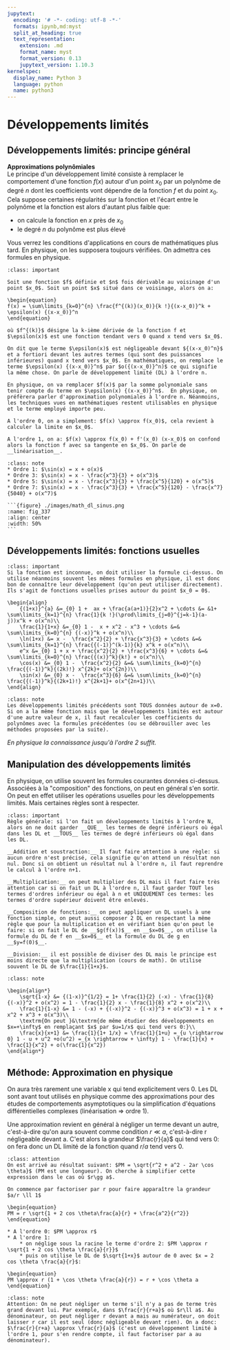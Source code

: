 ```yaml
---
jupytext:
  encoding: '# -*- coding: utf-8 -*-'
  formats: ipynb,md:myst
  split_at_heading: true
  text_representation:
    extension: .md
    format_name: myst
    format_version: 0.13
    jupytext_version: 1.10.3
kernelspec:
  display_name: Python 3
  language: python
  name: python3
---
```

# Développements limités

## Développements limités: principe général

__Approximations polynômiales__  
Le principe d'un développement limité consiste à remplacer le comportement d'une fonction $f(x)$ autour d'un point $x_0$ par un polynôme de degré $n$ dont les coefficients vont dépendre de la fonction $f$ et du point $x_0$. Cela suppose certaines régularités sur la fonction et l'écart entre le polynôme et la fonction est alors d'autant plus faible que:

* on calcule la fonction en $x$ près de $x_0$
* le degré $n$ du polynôme est plus élevé

Vous verrez les conditions d'applications en cours de mathématiques plus tard. En physique, on les supposera toujours vérifiées. On admettra ces formules en physique.

````{admonition} Fondamental : Développements limités
:class: important

Soit une fonction $f$ définie et $n$ fois dérivable au voisinage d'un point $x_0$. Soit un point $x$ situé dans ce voisinage, alors on a:

\begin{equation}
f(x) = \sum\limits_{k=0}^{n} \frac{f^{(k)}(x_0)}{k !}{(x-x_0)}^k + \epsilon(x) {(x-x_0)}^n
\end{equation}

où $f^{(k)}$ désigne la k-ième dérivée de la fonction f et $\epsilon(x)$ est une fonction tendant vers 0 quand x tend vers $x_0$.
````

````{dropdown} Traitement du terme négligeable
On dit que le terme $\epsilon(x)$ est négligeable devant ${(x-x_0)^n}$ et a fortiori devant les autres termes (qui sont des puissances inférieures) quand x tend vers $x_0$. En mathématiques, on remplace le terme $\epsilon(x) {(x-x_0)}^n$ par $o({(x-x_0)}^n)$ ce qui signifie la même chose. On parle de développement limité (DL) à l'ordre n.

En physique, on va remplacer $f(x)$ par la somme polynomiale sans tenir compte du terme en $\epsilon(x) {(x-x_0)}^n$.  En physique, on préfèrera parler d'approximation polynomiales à l'ordre n. Néanmoins, les techniques vues en mathématiques restent utilisables en physique et le terme employé importe peu.
````

````{dropdown} Ordre 0 et ordre 1
A l'ordre 0, on a simplement: $f(x) \approx f(x_0)$, cela revient à calculer la limite en $x_0$.

A l'ordre 1, on a: $f(x) \approx f(x_0) + f'(x_0) (x-x_0)$ on confond alors la fonction f avec sa tangente en $x_0$. On parle de __linéarisation__.
````

````{admonition} Exemple : Développements limités de la fonction sinus
:class: note
* Ordre 1: $\sin(x) = x + o(x)$ 
* Ordre 3: $\sin(x) = x - \frac{x^3}{3} + o(x^3)$
* Ordre 5: $\sin(x) = x - \frac{x^3}{3} + \frac{x^5}{120} + o(x^5)$
* Ordre 7: $\sin(x) = x - \frac{x^3}{3} + \frac{x^5}{120} - \frac{x^7}{5040} + o(x^7)$

```{figure} ./images/math_dl_sinus.png
:name: fig_337
:align: center
:width: 50%
```
````

## Développements limités: fonctions usuelles

````{admonition} Fondamental : Développements limités usuels
:class: important
Si la fonction est inconnue, on doit utiliser la formule ci-dessus. On utilise néanmoins souvent les mêmes formules en physique, il est donc bon de connaître leur développement (qu'on peut utiliser directement). Ils s'agit de fonctions usuelles prises autour du point $x_0 = 0$.

\begin{align}
	{(1+x)}^{a} &=_{0} 1 +  ax + \frac{a(a+1)}{2}x^2 + \cdots &= &1+ \sum\limits_{k=1}^{n} \frac{1}{k !}(\prod\limits_{j=0}^{j=k-1}(a-j))x^k + o(x^n)\\
	\frac{1}{1+x} &=_{0} 1 -  x + x^2 - x^3 + \cdots &=& \sum\limits_{k=0}^{n} {(-x)}^k + o(x^n)\\
	\ln(1+x) &= x -  \frac{x^2}{2} + \frac{x^3}{3} + \cdots &=& \sum\limits_{k=1}^{n} \frac{{(-1)}^(k-1)}{k} x^k + o(x^n)\\
	e^x &=_{0} 1 + x + \frac{x^2}{2} + \frac{x^3}{6} + \cdots &=& \sum\limits_{k=0}^{n} \frac{{(x)}^k}{k!} + o(x^n)\\
	\cos(x) &=_{0} 1 -  \frac{x^2}{2} &=& \sum\limits_{k=0}^{n} \frac{{(-1)}^k}{(2k)!} x^{2k}+ o(x^{2n})\\
	\sin(x) &=_{0} x -  \frac{x^3}{6} &=& \sum\limits_{k=0}^{n} \frac{{(-1)}^k}{(2k+1)!} x^{2k+1}+ o(x^{2n+1})\\
\end{align}
````

````{admonition} Attention : 
:class: note
Les développements limités précédents sont TOUS données autour de x=0. Si on a la même fonction mais que le développements limités est autour d'une autre valeur de x, il faut recalculer les coefficients du polynômes avec la formules précédentes (ou se débrouiller avec les méthodes proposées par la suite).
````
_En physique la connaissance jusqu'à l'ordre 2 suffit._


## Manipulation des développements limités
En physique, on utilise souvent les formules courantes données ci-dessus. Associées à la "composition" des fonctions, on peut en général s'en sortir. On peut en effet utiliser les opérations usuelles pour les développements limités. Mais certaines règles sont à respecter.


````{admonition} Opérations sur les développements limités
:class: important
Règle générale: si l'on fait un développements limités à l'ordre N, alors on ne doit garder __QUE__ les termes de degré inférieurs où égal dans les DL et __TOUS__ les termes de degré inférieurs où égal dans les DL.

__Addition et soustraction:__ Il faut faire attention à une règle: si aucun ordre n'est précisé, cela signifie qu'on attend un résultat non nul. Donc si on obtient un résultat nul à l'ordre n, il faut reprendre le calcul à l'ordre n+1.

__Multiplication:__ on peut multiplier des DL mais il faut faire très attention car si on fait un DL à l'ordre n, il faut garder TOUT les termes d'ordres inférieur ou égal à n et UNIQUEMENT ces termes: les termes d'ordre supérieur doivent être enlevés.

__Composition de fonctions:__ on peut appliquer un DL usuels à une fonction simple, on peut aussi composer 2 DL en respectant la même règle que pour la multiplication et en vérifiant bien qu'on peut le faire: si on fait le DL de __$g(f(x))$__ en __$x=0$__, on utilise la formule du DL de f en __$x=0$__ et la formule du DL de g en __$y=f(0)$__.

__Division:__ il est possible de diviser des DL mais le principe est moins directe que la multiplication (cours de math). On utilise souvent le DL de $\frac{1}{1+x}$.
````

````{admonition} Exemple : Compositions simples
:class: note

\begin{align*}
	\sqrt{1-x} &= {(1-x)}^{1/2} = 1+ \frac{1}{2} (-x) - \frac{1}{8} {(-x)}^2 + o(x^2) = 1 - \frac{1}{2} x - \frac{1}{8} x^2 + o(x^2)\\
	\frac{1}{1-x} &= 1 - (-x) + {(-x)}^2 - {(-x)}^3 + o(x^3) = 1 + x + x^2 + x^3 + o(x^3)\\
	\textrm{On peut }&\textrm{de même étudier des développements en $x=+\infty$ en remplaçant $x$ par $u=1/x$ qui tend vers 0:}\\
	\frac{x}{x+1} &= \frac{1}{1+ 1/x} = \frac{1}{1+u} =_{u \rightarrow 0} 1 - u + u^2 +o(u^2) =_{x \rightarrow + \infty} 1 - \frac{1}{x} + \frac{1}{x^2} + o(\frac{1}{x^2})
\end{align*}
````

## Méthode: Approximation en physique
On aura très rarement une variable x qui tend explicitement vers 0. Les DL sont avant tout utilisés en physique comme des approximations pour des études de comportements asymptotiques ou la simplification d'équations différentielles complexes (linéarisation => ordre 1).

Une approximation revient en général à négliger un terme devant un autre, c'est-à-dire qu'on aura souvent comme condition $r \ll a$, c'est-à-dire r négligeable devant a. C'est alors la grandeur $\frac{r}{a}$ qui tend vers 0: on fera donc un DL limité de la fonction quand $r/a$ tend vers 0.


````{admonition} Exercice 
:class: attention
On est arrivé au résultat suivant: $PM = \sqrt{r^2 + a^2 - 2ar \cos \theta}$ (PM est une longueur). On cherche à simplifier cette expression dans le cas où $r\gg a$.
````

````{dropdown} Correction
On commence par factoriser par r pour faire apparaître la grandeur $a/r \ll 1$

\begin{equation}
PM = r \sqrt{1 + 2 cos \theta\frac{a}{r} + \frac{a^2}{r^2}}
\end{equation}

* A l'ordre 0: $PM \approx r$
* A l'ordre 1:
    * on néglige sous la racine le terme d'ordre 2: $PM \approx r \sqrt{1 + 2 cos \theta \frac{a}{r}}$
    * puis on utilise le DL de $\sqrt{1+x}$ autour de 0 avec $x = 2 cos \theta \frac{a}{r}$:

\begin{equation}
PM \approx r (1 + \cos \theta \frac{a}{r}) = r + \cos \theta a
\end{equation}
````

````{admonition} Attention : 
:class: note
Attention: On ne peut négliger un terme s'il n'y a pas de terme très grand devant lui. Par exemple, dans $\frac{r}{r+a}$ où $r\ll a$. Au dénominateur, on peut négliger r devant a mais au numérateur, on doit laisser r car il est seul (donc négligeable devant rien). On a donc: $\frac{r}{r+a} \approx \frac{r}{a}$ (c'est un développement limité à l'ordre 1, pour s'en rendre compte, il faut factoriser par a au dénominateur).
````
